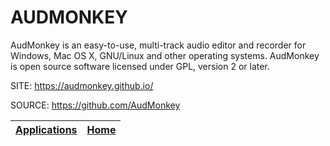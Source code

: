 # AUDMONKEY

 AudMonkey is an easy-to-use, multi-track audio editor and recorder
 for Windows, Mac OS X, GNU/Linux and other operating systems.
 AudMonkey is open source software licensed under GPL, version 2 or
 later.
 
 SITE: https://audmonkey.github.io/

 SOURCE: https://github.com/AudMonkey

 | [Applications](https://portable-linux-apps.github.io/apps.html) | [Home](https://portable-linux-apps.github.io)
 | --- | --- |
